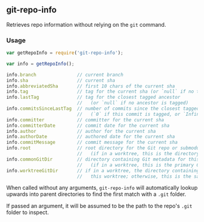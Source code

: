 ## git-repo-info

Retrieves repo information without relying on the `git` command.

### Usage

```javascript
var getRepoInfo = require('git-repo-info');

var info = getRepoInfo();

info.branch               // current branch
info.sha                  // current sha
info.abbreviatedSha       // first 10 chars of the current sha
info.tag                  // tag for the current sha (or `null` if no tag exists)
info.lastTag              // tag for the closest tagged ancestor
                          //   (or `null` if no ancestor is tagged)
info.commitsSinceLastTag  // number of commits since the closest tagged ancestor
                          //   (`0` if this commit is tagged, or `Infinity` if no ancestor is tagged)
info.committer            // committer for the current sha
info.committerDate        // commit date for the current sha
info.author               // author for the current sha
info.authorDate           // authored date for the current sha
info.commitMessage        // commit message for the current sha
info.root                 // root directory for the Git repo or submodule
                          //   (if in a worktree, this is the directory containing the original copy)
info.commonGitDir         // directory containing Git metadata for this repo or submodule
                          //   (if in a worktree, this is the primary Git directory for the repo)
info.worktreeGitDir       // if in a worktree, the directory containing Git metadata specific to
                          //   this worktree; otherwise, this is the same as `commonGitDir`.
```

When called without any arguments, `git-repo-info` will automatically lookup upwards
into parent directories to find the first match with a `.git` folder.

If passed an argument, it will be assumed to be the path to the repo's `.git` folder
to inspect.

